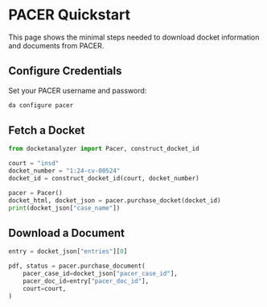 # PACER Quickstart

This page shows the minimal steps needed to download docket information and documents from PACER.

## Configure Credentials

Set your PACER username and password:

```bash
da configure pacer
```

## Fetch a Docket

```python
from docketanalyzer import Pacer, construct_docket_id

court = "insd"
docket_number = "1:24-cv-00524"
docket_id = construct_docket_id(court, docket_number)

pacer = Pacer()
docket_html, docket_json = pacer.purchase_docket(docket_id)
print(docket_json["case_name"])
```

## Download a Document

```python
entry = docket_json["entries"][0]

pdf, status = pacer.purchase_document(
    pacer_case_id=docket_json["pacer_case_id"],
    pacer_doc_id=entry["pacer_doc_id"],
    court=court,
)
```

